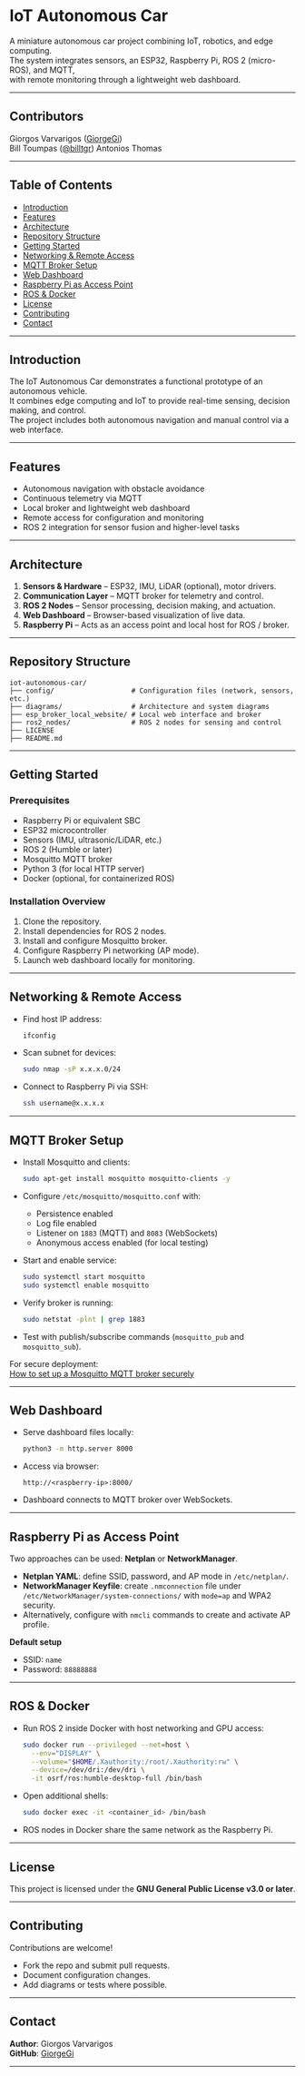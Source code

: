 # IoT Autonomous Car

A miniature autonomous car project combining IoT, robotics, and edge computing.  
The system integrates sensors, an ESP32, Raspberry Pi, ROS 2 (micro-ROS), and MQTT,  
with remote monitoring through a lightweight web dashboard.

---
## Contributors
Giorgos Varvarigos ([GiorgeGi](https://github.com/GiorgeGi)) <br>
Bill Toumpas ([@billtgr](https://github.com/billtgr)) 
Antonios Thomas

---
## Table of Contents

- [Introduction](#introduction)  
- [Features](#features)  
- [Architecture](#architecture)  
- [Repository Structure](#repository-structure)  
- [Getting Started](#getting-started)  
- [Networking & Remote Access](#networking--remote-access)  
- [MQTT Broker Setup](#mqtt-broker-setup)  
- [Web Dashboard](#web-dashboard)  
- [Raspberry Pi as Access Point](#raspberry-pi-as-access-point)  
- [ROS & Docker](#ros--docker)  
- [License](#license)  
- [Contributing](#contributing)  
- [Contact](#contact)

---

## Introduction

The IoT Autonomous Car demonstrates a functional prototype of an autonomous vehicle.  
It combines edge computing and IoT to provide real-time sensing, decision making, and control.  
The project includes both autonomous navigation and manual control via a web interface.

---

## Features

- Autonomous navigation with obstacle avoidance  
- Continuous telemetry via MQTT  
- Local broker and lightweight web dashboard  
- Remote access for configuration and monitoring  
- ROS 2 integration for sensor fusion and higher-level tasks  

---

## Architecture

1. **Sensors & Hardware** – ESP32, IMU, LiDAR (optional), motor drivers.  
2. **Communication Layer** – MQTT broker for telemetry and control.  
3. **ROS 2 Nodes** – Sensor processing, decision making, and actuation.  
4. **Web Dashboard** – Browser-based visualization of live data.  
5. **Raspberry Pi** – Acts as an access point and local host for ROS / broker.  

---

## Repository Structure

```
iot-autonomous-car/
├── config/                   # Configuration files (network, sensors, etc.)
├── diagrams/                 # Architecture and system diagrams
├── esp_broker_local_website/ # Local web interface and broker
├── ros2_nodes/               # ROS 2 nodes for sensing and control
├── LICENSE
├── README.md
```

---

## Getting Started

### Prerequisites

- Raspberry Pi or equivalent SBC  
- ESP32 microcontroller  
- Sensors (IMU, ultrasonic/LiDAR, etc.)  
- ROS 2 (Humble or later)  
- Mosquitto MQTT broker  
- Python 3 (for local HTTP server)  
- Docker (optional, for containerized ROS)  

### Installation Overview

1. Clone the repository.  
2. Install dependencies for ROS 2 nodes.  
3. Install and configure Mosquitto broker.  
4. Configure Raspberry Pi networking (AP mode).  
5. Launch web dashboard locally for monitoring.  

---

## Networking & Remote Access

- Find host IP address:

  ```bash
  ifconfig
  ```

- Scan subnet for devices:

  ```bash
  sudo nmap -sP x.x.x.0/24
  ```

- Connect to Raspberry Pi via SSH:

  ```bash
  ssh username@x.x.x.x
  ```

---

## MQTT Broker Setup

- Install Mosquitto and clients:

  ```bash
  sudo apt-get install mosquitto mosquitto-clients -y
  ```

- Configure `/etc/mosquitto/mosquitto.conf` with:
  - Persistence enabled  
  - Log file enabled  
  - Listener on `1883` (MQTT) and `8083` (WebSockets)  
  - Anonymous access enabled (for local testing)  

- Start and enable service:

  ```bash
  sudo systemctl start mosquitto
  sudo systemctl enable mosquitto
  ```

- Verify broker is running:

  ```bash
  sudo netstat -plnt | grep 1883
  ```

- Test with publish/subscribe commands (`mosquitto_pub` and `mosquitto_sub`).  

For secure deployment:  
[How to set up a Mosquitto MQTT broker securely](https://medium.com/gravio-edge-iot-platform/how-to-set-up-a-mosquitto-mqtt-broker-securely-using-client-certificates-82b2aaaef9c8)

---

## Web Dashboard

- Serve dashboard files locally:

  ```bash
  python3 -m http.server 8000
  ```

- Access via browser:

  ```
  http://<raspberry-ip>:8000/
  ```

- Dashboard connects to MQTT broker over WebSockets.  

---

## Raspberry Pi as Access Point

Two approaches can be used: **Netplan** or **NetworkManager**.

- **Netplan YAML**: define SSID, password, and AP mode in `/etc/netplan/`.  
- **NetworkManager Keyfile**: create `.nmconnection` file under  
  `/etc/NetworkManager/system-connections/` with `mode=ap` and WPA2 security.  
- Alternatively, configure with `nmcli` commands to create and activate AP profile.  

**Default setup**  
- SSID: `name`  
- Password: `88888888`  

---

## ROS & Docker

- Run ROS 2 inside Docker with host networking and GPU access:

  ```bash
  sudo docker run --privileged --net=host \
    --env="DISPLAY" \
    --volume="$HOME/.Xauthority:/root/.Xauthority:rw" \
    --device=/dev/dri:/dev/dri \
    -it osrf/ros:humble-desktop-full /bin/bash
  ```

- Open additional shells:

  ```bash
  sudo docker exec -it <container_id> /bin/bash
  ```

- ROS nodes in Docker share the same network as the Raspberry Pi.  

---

## License

This project is licensed under the **GNU General Public License v3.0 or later**.  

---

## Contributing

Contributions are welcome!  
- Fork the repo and submit pull requests.  
- Document configuration changes.  
- Add diagrams or tests where possible.  

---

## Contact

**Author**: Giorgos Varvarigos  
**GitHub**: [GiorgeGi](https://github.com/GiorgeGi)  

---
